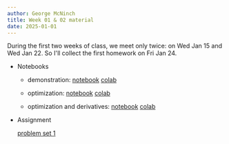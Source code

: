 ```yaml
---
author: George McNinch
title: Week 01 & 02 material
date: 2025-01-01
---
```


During the first two weeks of class, we meet only twice: on Wed Jan 15
and Wed Jan 22. So I'll collect the first homework on Fri Jan 24.

- Notebooks

  - demonstration:
    [notebook](/course-content/week01-00--demo-notebook.ipynb)
    [colab](https://colab.research.google.com/github/gmcninch-tufts/2025-Sp-Math087/blob/main/course-content/week01-00--demo-notebook.ipynb)

  - optimization:
    [notebook](/course-content/week01-01--optimization.ipynb)
    [colab](https://colab.research.google.com/github/gmcninch-tufts/2025-Sp-Math087/blob/main/course-content/week01-01--optimization.ipynb)

  - optimization and derivatives:
    [notebook](/course-content/week01-02--optimization-and-derivatives.ipynb)
    [colab](https://colab.research.google.com/github/gmcninch-tufts/2025-Sp-Math087/blob/main/course-content/week01-01--optimization-and-derivatives.ipynb)


- Assignment

  [problem set 1](/course-assignments/PS01--2024-01-29.html)
